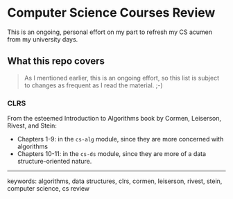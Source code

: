 # Computer Science Courses Review

This is an ongoing, personal effort on my part to refresh my CS acumen from my university days.

What this repo covers
---------------------

  > As I mentioned earlier, this is an ongoing effort, so this list is subject to changes as frequent
  as I read the material. ;-)

### CLRS

From the esteemed Introduction to Algorithms book by Cormen, Leiserson, Rivest, and Stein:

  * Chapters 1-9: in the `cs-alg` module, since they are more concerned with algorithms
  * Chapters 10-11: in the `cs-ds` module, since they are more of a data structure-oriented nature.

-----------------------

keywords: algorithms, data structures, clrs, cormen, leiserson, rivest, stein, computer science, cs review
